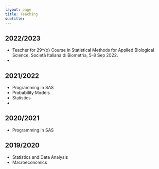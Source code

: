 ```yaml
---
layout: page
title: Teaching
subtitle: 
---
```


## 2022/2023
- Teacher for 29^{o} Course in Statistical Methods for Applied Biological Science, Società Italiana di Biometria, 5-8 Sep 2022.
- 
## 2021/2022
-  Programming in SAS
- Probability Models 
- Statistics
- 
## 2020/2021
- Programming in SAS

## 2019/2020
- Statistics and Data Analysis
- Macroeconomics
